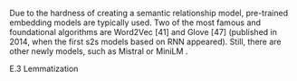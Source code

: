 Due to the hardness of creating a semantic relationship model, pre-trained embedding
models are typically used. Two of the most famous and foundational algorithms are
Word2Vec [41] and Glove [47] (published in 2014, when the first s2s models based on
RNN appeared). Still, there are other newly models, such as Mistral or MiniLM .

E.3 Lemmatization